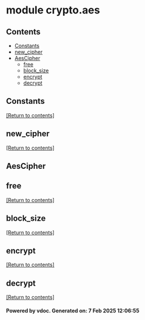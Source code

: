 # module crypto.aes


## Contents
- [Constants](#Constants)
- [new_cipher](#new_cipher)
- [AesCipher](#AesCipher)
  - [free](#free)
  - [block_size](#block_size)
  - [encrypt](#encrypt)
  - [decrypt](#decrypt)

## Constants
[[Return to contents]](#Contents)

## new_cipher
[[Return to contents]](#Contents)

## AesCipher
## free
[[Return to contents]](#Contents)

## block_size
[[Return to contents]](#Contents)

## encrypt
[[Return to contents]](#Contents)

## decrypt
[[Return to contents]](#Contents)

#### Powered by vdoc. Generated on: 7 Feb 2025 12:06:55
